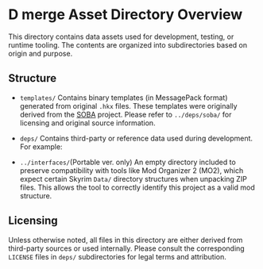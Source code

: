 # D merge Asset Directory Overview

This directory contains data assets used for development, testing, or runtime tooling. The contents are organized into subdirectories based on origin and purpose.

## Structure

- `templates/`
  Contains binary templates (in MessagePack format) generated from original `.hkx` files.
  These templates were originally derived from the [SOBA](https://github.com/ShikyoKira/SOBA) project.
  Please refer to `../deps/soba/` for licensing and original source information.

- `deps/`
  Contains third-party or reference data used during development.
  For example:

- `../interfaces/`(Portable ver. only)
  An empty directory included to preserve compatibility with tools like Mod Organizer 2 (MO2), which expect certain Skyrim `Data/` directory structures when unpacking ZIP files.
  This allows the tool to correctly identify this project as a valid mod structure.

## Licensing

Unless otherwise noted, all files in this directory are either derived from third-party sources or used internally.
Please consult the corresponding `LICENSE` files in `deps/` subdirectories for legal terms and attribution.
